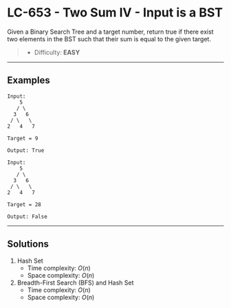 # LC-653 - Two Sum IV - Input is a BST

Given a Binary Search Tree and a target number, return true if there exist two elements in the BST such that their sum is equal to the given target.

> * Difficulty: **EASY**

---
## Examples

```
Input:
    5
   / \
  3   6
 / \   \
2   4   7

Target = 9

Output: True
```

```
Input:
    5
   / \
  3   6
 / \   \
2   4   7

Target = 28

Output: False
```

---
## Solutions

1. Hash Set
    * Time complexity: $O(n)$
    * Space complexity: $O(n)$
2. Breadth-First Search (BFS) and Hash Set
    * Time complexity: $O(n)$
    * Space complexity: $O(n)$